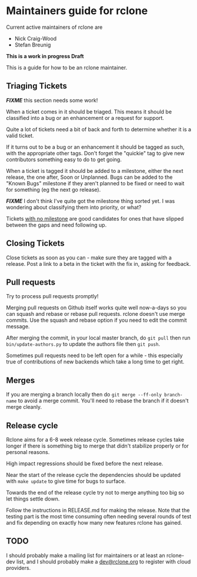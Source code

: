 # Maintainers guide for rclone #

Current active maintainers of rclone are

  * Nick Craig-Wood
  * Stefan Breunig

**This is a work in progress Draft**

This is a guide for how to be an rclone maintainer.

## Triaging Tickets ##

***FIXME*** this section needs some work!

When a ticket comes in it should be triaged.  This means it should be classified into a bug or an enhancement or a request for support.

Quite a lot of tickets need a bit of back and forth to determine whether it is a valid ticket.

If it turns out to be a bug or an enhancement it should be tagged as such, with the appropriate other tags.  Don't forget the "quickie" tag to give new contributors something easy to do to get going.

When a ticket is tagged it should be added to a milestone, either the next release, the one after, Soon or Unplanned.  Bugs can be added to the "Known Bugs" milestone if they aren't planned to be fixed or need to wait for something (eg the next go release).

***FIXME*** I don't think I've quite got the milestone thing sorted yet. I was wondering about classifying them into priority, or what?

Tickets [with no milestone](https://github.com/artpar/rclone/issues?utf8=✓&q=is%3Aissue%20is%3Aopen%20no%3Amile) are good candidates for ones that have slipped between the gaps and need following up.

## Closing Tickets ##

Close tickets as soon as you can - make sure they are tagged with a release.  Post a link to a beta in the ticket with the fix in, asking for feedback.

## Pull requests ##

Try to process pull requests promptly!

Merging pull requests on Github itself works quite well now-a-days so you can squash and rebase or rebase pull requests.  rclone doesn't use merge commits.  Use the squash and rebase option if you need to edit the commit message.

After merging the commit, in your local master branch, do `git pull` then run `bin/update-authors.py` to update the authors file then `git push`.

Sometimes pull requests need to be left open for a while - this especially true of contributions of new backends which take a long time to get right.

## Merges ##

If you are merging a branch locally then do `git merge --ff-only branch-name` to avoid a merge commit.  You'll need to rebase the branch if it doesn't merge cleanly.

## Release cycle ##

Rclone aims for a 6-8 week release cycle.  Sometimes release cycles take longer if there is something big to merge that didn't stabilize properly or for personal reasons.

High impact regressions should be fixed before the next release.

Near the start of the release cycle the dependencies should be updated with `make update` to give time for bugs to surface.

Towards the end of the release cycle try not to merge anything too big so let things settle down.

Follow the instructions in RELEASE.md for making the release. Note that the testing part is the most time consuming often needing several rounds of test and fix depending on exactly how many new features rclone has gained.

## TODO ##

I should probably make a mailing list for maintainers or at least an rclone-dev list, and I should probably make a dev@rclone.org to register with cloud providers.
